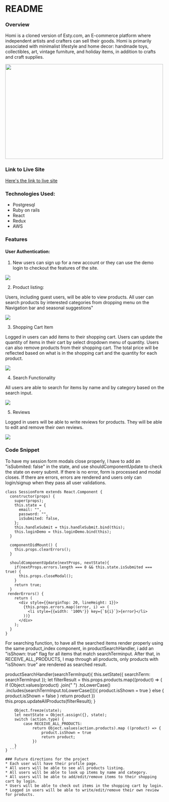 # README

### **Overview**

Homi is a cloned version of Esty.com, an E-commerce platform where independent artists and crafters can sell their goods. Homi is primarily associated with minimalist lifestyle and home decor: handmade toys, collectibles, art, vintage furniture, and holiday items, in addition to crafts and craft supplies.


<img src="https://homi-seeds.s3.us-east-2.amazonaws.com/homepage.jpg" style="height: 300px; width:500px;">

### **Link to Live Site**

[Here's the link to live site](https://homi198.herokuapp.com/#/)

### Technologies Used:

* Postgresql
* Ruby on rails
* React
* Redux
* AWS

### Features

#### User Authentication: 

1. New users can sign up for a new account or they can use the demo login to checkout the features of the site.

![](https://homi-seeds.s3.us-east-2.amazonaws.com/loginout_SparkVideo.gif)


2. Product listing: 

Users, including guest users, will be able to view products. 
All user can search products by interested categories from dropping menu on the Navigation bar and seasonal suggestions"

![](https://homi-seeds.s3.us-east-2.amazonaws.com/category_SparkVideo.gif)

3. Shopping Cart Item

Logged in users can add items to their shopping cart. Users can update the quantity of items in their cart by select dropdown menu of quantity. Users can also remove products from their shopping cart. The total price will be reflected based on what is in the shopping cart and the quantity for each product.

![](https://homi-seeds.s3.us-east-2.amazonaws.com/shoppingcart.png)

4. Search Functionality

All users are able to search for items by name and by category based on the search input. 

![](https://homi-seeds.s3.us-east-2.amazonaws.com/homi_searching.gif)

5. Reviews

Logged in users will be able to write reviews for products. They  will be able to edit and remove their own reviews. 

![](https://homi-seeds.s3.us-east-2.amazonaws.com/review.png)

### Code Snippet 

To have my session form modals close properly, I have to add an "isSubmited: false" in the state, and use shouldComponentUpdate to check the state on every submit. If there is no error, form is processed and modal closes. If there are errors, errors are rendered and users only can login/signup when they pass all user validations.

```...javascript
class SessionForm extends React.Component {
  constructor(props) {
    super(props);
    this.state = {
      email: "",
      password: "",
      isSubmited: false,
    };
    this.handleSubmit = this.handleSubmit.bind(this);
    this.loginDemo = this.loginDemo.bind(this);
  }

  componentDidMount() {
    this.props.clearErrors();
  }

  shouldComponentUpdate(nextProps, nextState){
    if(nextProps.errors.length === 0 && this.state.isSubmited === true) {
      this.props.closeModal();
    }
    return true;
  }
 renderErrors() {
    return (
      <div style={{marginTop: 20, lineHeight: 1}}>
        {this.props.errors.map((error, i) => (
          <li style={{width: '100%'}} key={`${i}`}>{error}</li>
        ))}
      </div>
    );
  }
}
```


For searching function, to have all the searched items render properly using the same product_index component, in productSearchHandler, i add an "isShown: true" flag for all items that match searchTerminput. After that, in RECEIVE_ALL_PRODUCTS, I map through all products, only products with "isShown: true" are rendered as searched result. 

productSearchHandler(searchTermInput){
    this.setState({ searchTerm: searchTermInput });
      let filterResult = this.props.products.map((product) =>
      {
      if (Object.values(product)
      .join(" ")
      .toLowerCase()
      .includes(searchTermInput.toLowerCase())){
        product.isShown = true
      } else {
        product.isShown = false
      }
      return product
      })
       this.props.updateAllProducts(filterResult);
    }

```const productsReducer = (state = {}, action) => {
    Object.freeze(state);
    let nextState = Object.assign({}, state);
    switch (action.type) {
        case RECEIVE_ALL_PRODUCTS:
            return Object.values(action.products).map ((product) => {
                product.isShown = true
                return product;
            })
    }
} ```

### Future directions for the project
* Each user will have their profile page.
* All users will be able to see all products listing.
* All users will be able to look up items by name and category.
* All users will be able to add/edit/remove items to their shopping cart by login.
* Users will be able to check out items in the shopping cart by login.
* Logged in users will be able to write/edit/remove their own review for products.
